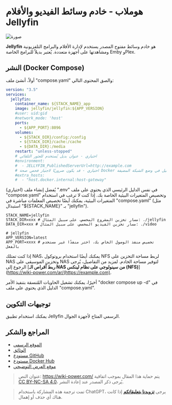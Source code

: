 # هوملاب - خادم وسائط الفيديو والأفلام Jellyfin

![صورة](https://img.wiki-power.com/d/wiki-media/img/20230531213856.png)

**Jellyfin** هو خادم وسائط مفتوح المصدر يستخدم لإدارة الأفلام والبرامج التلفزيونية ومشاهدتها على أجهزة متعددة. يُعتبر بديلاً للبرامج الخاصة Emby وPlex.

## النشر (Docker Compose)

أولاً، أنشئ ملف "compose.yaml" والصق المحتوى التالي:

```yaml title="compose.yaml"
version: "3.5"
services:
  jellyfin:
    container_name: ${STACK_NAME}_app
    image: jellyfin/jellyfin:${APP_VERSION}
    #user: uid:gid
    #network_mode: 'host'
    ports:
      - ${APP_PORT}:8096
    volumes:
      - ${STACK_DIR}/config:/config
      - ${STACK_DIR}/cache:/cache
      - ${DATA_DIR}:/media
    restart: "unless-stopped"
    # اختياري - عنوان بديل يُستخدم للعثور التلقائي
    #environment:
    #  - JELLYFIN_PublishedServerUrl=http://example.com
    # اختياري - قد يكون ضروريًا لاجتياز فحص صحة Docker إذا تم التشغيل في وضع الشبكة المضيفة
    #extra_hosts:
    #  - "host.docker.internal:host-gateway"
```

(اختياري) يُفضل إنشاء ملف ".env" في نفس الدليل الرئيسي الذي يحتوي على ملف "compose.yaml" وتخصيص المتغيرات البيئية الخاصة بك. إذا كنت لا ترغب في استخدام المتغيرات البيئية، يمكنك أيضًا تخصيص المعلمات مباشرة في "compose.yaml" (مثل استبدال "${STACK_NAME}" بـ "jellyfin").

```dotenv title=".env"
STACK_NAME=jellyfin
STACK_DIR=xxx # مسار تخزين المشروع المخصص، على سبيل المثال: ./jellyfin
DATA_DIR=xxx # مسار تخزين الفيديو المخصص، على سبيل المثال: ./video

# jellyfin
APP_VERSION=latest
APP_PORT=xxxx # تخصيص منفذ الوصول الخاص بك، اختر منفذًا غير مستخدم بالفعل
```

إذا كنت تمتلك NAS، يمكنك أيضًا استخدام بروتوكول NFS لربط مساحة التخزين على NAS وتخزين الموسيقى على NAS لتوفير مساحة الخادم. لمزيد من التفاصيل، يُرجى الرجوع إلى [**ربط أقراص الـ NAS من سينولوجي على نظام لينكس (NFS)**](https://wiki-power.com/ar/(https://example.com).

أخيرًا، يمكنك تشغيل الحاويات المُنسقة بتنفيذ الأمر "docker compose up -d" في الدليل الذي يحتوي على ملف "compose.yaml".

## توجيهات التكوين

يمكنك استخدام تطبيق Jellyfin الرسمي المتاح لأجهزة الجوال.

## المراجع والشكر

- [الموقع الرسمي](https://jellyfin.org/)
- [الوثائق](https://jellyfin.org/docs/general/installation/container#using-docker-compose)
- [مستودع GitHub](https://github.com/jellyfin/jellyfin)
- [مستودع Docker Hub](https://hub.docker.com/r/jellyfin/jellyfin)
- [موقع العرض التوضيحي](https://demo.jellyfin.org/stable)

> عنوان النص: <https://wiki-power.com/>
> يتم حماية هذا المقال بموجب اتفاقية [CC BY-NC-SA 4.0](https://creativecommons.org/licenses/by/4.0/deed.zh)، يُرجى ذكر المصدر عند إعادة النشر.

> تمت ترجمة هذه المشاركة باستخدام ChatGPT، يرجى [**تزويدنا بتعليقاتكم**](https://github.com/linyuxuanlin/Wiki_MkDocs/issues/new) إذا كانت هناك أي حذف أو إهمال.